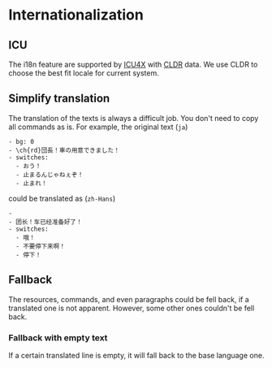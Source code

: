 # Internationalization
## ICU
The i18n feature are supported by [ICU4X](https://github.com/unicode-org/icu4x) with [CLDR](https://github.com/unicode-org/cldr) data.
We use CLDR to choose the best fit locale for current system.

## Simplify translation
The translation of the texts is always a difficult job. You don't need to copy all commands as is.
For example, the original text (`ja`)
``` ignore
- bg: 0
- \ch{rd}団長！車の用意できました！
- switches:
  - おう！
  - 止まるんじゃねぇぞ！
  - 止まれ！
```
could be translated as (`zh-Hans`)
``` ignore
-
- 团长！车已经准备好了！
- switches:
  - 哦！
  - 不要停下来啊！
  - 停下！
```

## Fallback
The resources, commands, and even paragraphs could be fell back, if a translated one is not apparent.
However, some other ones couldn't be fell back.

### Fallback with empty text
If a certain translated line is empty, it will fall back to the base language one.
